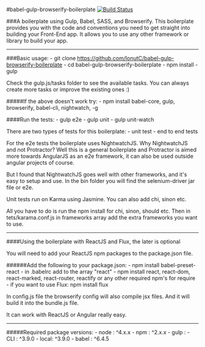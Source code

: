 #babel-gulp-browserify-boilerplate
[![Build Status](https://travis-ci.org/IonutC/babel-gulp-browserify-boilerplate.svg?branch=master)](https://travis-ci.org/IonutC/babel-gulp-browserify-boilerplate)

###A boilerplate using Gulp, Babel, SASS, and Browserify. 
This boilerplate provides you with the code and conventions you need to get straight into building your Front-End app.
It allows you to use any other framework or library to build your app. 

---

###Basic usage:
 	- git clone https://github.com/IonutC/babel-gulp-browserify-boilerplate
	- cd babel-gulp-browserify-boilerplate
	- npm install
	- gulp

Check the gulp.js/tasks folder to see the available tasks. You can always create more tasks or improve the existing ones :)

#####If the above doesn't work try:
	- npm install babel-core, gulp, browserify, babel-cli, nightwatch, -g 

####Run the tests: 
    - gulp e2e
    - gulp unit
    - gulp unit-watch
    
There are two types of tests for this boilerplate:
    - unit test
    - end to end tests
   
For the e2e tests the boilerplate uses NightwatchJS. Why NightwatchJS and not Protractor?
Well this is a general boilerplate and Protractor is aimed more towards AngularJS as an e2e framework, it can also be used outside angular projects of course.

But I found that NightwatchJS goes well with other frameworks, and it's easy to setup and use.
In the bin folder you will find the selenium-driver jar file or e2e.

Unit tests run on Karma using Jasmine. You can also add chi, sinon etc.
 
All you have to do is run the npm install for chi, sinon, should etc.
Then in tets/karama.conf.js in frameworks array add the extra frameworks you want to use. 

---

####Using the boilerplate with ReactJS and Flux, the later is optional

You will need to add your ReactJS npm packages to the package.json file.

######Add the following to your package.json:
    - npm install babel-preset-react 
        - in .babelrc add to the array "react"
    - npm install react, react-dom, react-marked, react-router, reactify or any other required npm's for require
    - if you want to use Flux:  npm install flux
   
In config.js file the browserify config will also compile jsx files. And it will build it into the bundle.js file. 

It can work with ReactJS or Angular really easy. 

---

#####Required package versions:
	- node : ^4.x.x
	- npm : ^2.x.x
	- gulp : 
		- CLI : ^3.9.0 
		- local: ^3.9.0
	- babel : ^6.4.5

